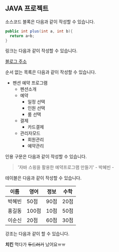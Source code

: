 ## JAVA 프로젝트

소스코드 블록은 다음과 같이 작성할 수 있습니다.

```java
public int plus(int a, int b){
  return a+b;
}
```

링크는 다음과 같이 작성할 수 있습니다.

[블로그 주소](https://bin88.tistory.com/)

순서 없는 목록은 다음과 같이 작성할 수 있습니다.

* 펜션 예약 프로그램
  * 펜션소개
  * 예약
    * 일정 선택
    * 인원 선택
    * 룸 선택 
  * 결제
    * 카드결제
  * 관리자모드
    * 회원관리
    * 예약관리

인용 구문은 다음과 같이 작성할 수 있습니다.
> '자바 스윙을 활용한 예약프로그램 만들기' - 박혜빈 - 

테이블은 다음과 같이 작성할 수 있습니다.

이름|영어|정보|수학
---|---|---|---|
박혜빈|50점|90점|20점
홍길동|100점|10점|50점
이순신|20점|60점|30점

강조는 다음과 같이 할 수 있습니다.

**치킨** 먹다가 ~~두드러기~~ 났어요ㅠㅠ

